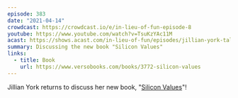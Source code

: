 ```yaml
---
episode: 383
date: "2021-04-14"
crowdcast: https://crowdcast.io/e/in-lieu-of-fun-episode-8
youtube: https://www.youtube.com/watch?v=TsuKzYAc11M
acast: https://shows.acast.com/in-lieu-of-fun/episodes/jillian-york-talks-silicon-values
summary: Discussing the new book "Silicon Values"
links:
  - title: Book
    url: https://www.versobooks.com/books/3772-silicon-values
---
```

Jillian York returns to discuss her new book, "[Silicon Values][book]"!

[book]: https://www.versobooks.com/books/3772-silicon-values
